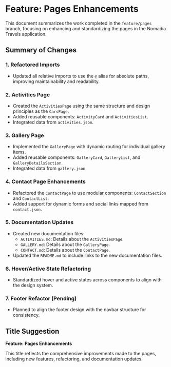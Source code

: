 # Feature: Pages Enhancements

This document summarizes the work completed in the `feature/pages` branch, focusing on enhancing and standardizing the pages in the Nomadia Travels application.

## Summary of Changes

### 1. **Refactored Imports**

- Updated all relative imports to use the `@` alias for absolute paths, improving maintainability and readability.

### 2. **Activities Page**

- Created the `ActivitiesPage` using the same structure and design principles as the `CarsPage`.
- Added reusable components: `ActivityCard` and `ActivitiesList`.
- Integrated data from `activities.json`.

### 3. **Gallery Page**

- Implemented the `GalleryPage` with dynamic routing for individual gallery items.
- Added reusable components: `GalleryCard`, `GalleryList`, and `GalleryDetailsSection`.
- Integrated data from `gallery.json`.

### 4. **Contact Page Enhancements**

- Refactored the `ContactPage` to use modular components: `ContactSection` and `ContactList`.
- Added support for dynamic forms and social links mapped from `contact.json`.

### 5. **Documentation Updates**

- Created new documentation files:
  - `ACTIVITIES.md`: Details about the `ActivitiesPage`.
  - `GALLERY.md`: Details about the `GalleryPage`.
  - `CONTACT.md`: Details about the `ContactPage`.
- Updated the `README.md` to include links to the new documentation files.

### 6. **Hover/Active State Refactoring**

- Standardized hover and active states across components to align with the design system.

### 7. **Footer Refactor (Pending)**

- Planned to align the footer design with the navbar structure for consistency.

## Title Suggestion

**Feature: Pages Enhancements**

This title reflects the comprehensive improvements made to the pages, including new features, refactoring, and documentation updates.
